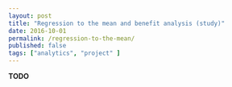 ```yaml
---
layout: post
title: "Regression to the mean and benefit analysis (study)"
date: 2016-10-01
permalink: /regression-to-the-mean/
published: false
tags: ["analytics", "project" ]
---
```


**TODO**
